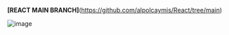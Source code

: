 
**[REACT MAIN BRANCH]**(https://github.com/alpolcaymis/React/tree/main)






![image](https://github.com/alpolcaymis/React/assets/71964088/11c02711-38a7-4e3b-85f8-db6714b76f10)
